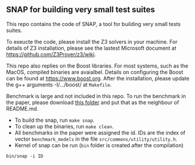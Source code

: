 ## SNAP for building very small test suites

This repo contains the code of SNAP, a tool for building very small tests suites.

To exeucte the code, please install the Z3 solvers in your machine. For details of Z3 installation, please see the lastest Microsoft document at https://github.com/Z3Prover/z3/wiki.

This repo also replies on the Boost libraries. For most systems, such as the MacOS, compiled binaries are avaialbel. Details on configuring the Boost can be found at https://www.boost.org.
After the installation, please update the g++ arguments -I/.../boost/ at `Makefile`.

Benchmark is large and not included in this repo. To run the benchmark in the paper, please download [this folder](https://github.com/RafaelTupynamba/quicksampler/tree/master/Benchmarks) and put that as the neighbour of README.md.

- To build the snap, run `make snap`.
- To clean up the binaries, run `make clean`.
- All benchmarks in the paper were assigned the id. IDs are the index of vector `benchmark_models` in the file `src/commons/utility/utility.h`.
- Kernel of snap can be run (`bin` folder is created after the compilation)
```
bin/snap -i ID
```